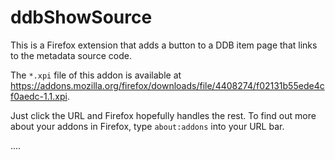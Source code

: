# ddbShowSource

This is a Firefox extension that adds a button to a DDB item page that links to the metadata source code.

The `*.xpi` file of this addon is available at <https://addons.mozilla.org/firefox/downloads/file/4408274/f02131b55ede4cf0aedc-1.1.xpi>.

Just click the URL and Firefox hopefully handles the rest. To find out more about your addons in Firefox, type `about:addons` into your URL bar.


....
